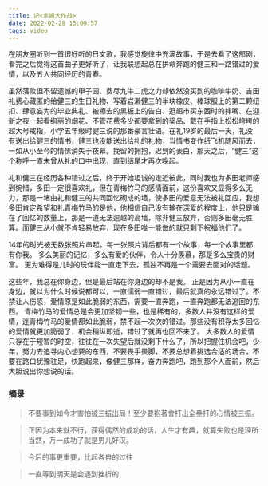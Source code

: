 ```yaml
---
title: 记<求婚大作战>
date: 2022-02-28 15:00:57
tags: video
---
```


在朋友圈听到一首很好听的日文歌，我感觉旋律中充满故事，于是去看了这部剧，看完之后觉得这首曲子更好听了，让我联想起总在拼命奔跑的健三和一路错过的爱情，以及五人共同经历的青春。

虽然落败但不留遗憾的甲子园、费尽九牛二虎之力却依然没买到的咖啡牛奶、吉田礼费心藏匿的给健三的生日礼物、写着岩濑健三的半块橡皮、棒球服上的第二颗纽扣、肆意妄为的毕业典礼、被擦去的黑板上的告白、逛超市买东西时的拌嘴、在迎新之夜一起看绚丽的烟花、不管花费多少都要拿到的奖品、戴在手指上松松垮垮的超大号戒指，小学五年级时健三说的那番豪言壮语。在礼19岁的最后一天，礼没有送出给健三的情书，健三也没能送出给礼的礼物，当情书变作纸飞机随风而去，一如从小至今的情愫消失于夜幕。挽留的拥抱，迟到的表白，那天之后，“健三”这个称呼一直未曾从礼的口中出现，直到结尾才再次唤起。

<!-- more -->

礼和健三在经历各种错过之后，终于开始坦诚的走近彼此，同时我也为多田老师感到惋惜，多田一定很喜欢礼，但在青梅竹马的感情面前，这份喜欢又显得多么无力，那是一堵由礼和健三的共同回忆砌成的墙，使多田的爱意无法被礼回应，我想多田肯定希望和礼青梅竹马的是他，他相信自己没有输在深爱的程度上，他只是输在了回忆的数量上，那是一道无法逾越的高墙，除非健三放弃，否则多田毫无胜算。而健三从小就不肯轻易放弃，现在多田唯一能做的就只剩下祝福他们了。

14年的时光被无数张照片串起，每一张照片背后都有一个故事，每一个故事里都有你我。
多么美丽的记忆，多么有爱的伙伴，令人十分羡慕，那是多么宝贵的财富。
更为难得是儿时的玩伴能一直走下去，孤独不再是一个需要去面对的话题。

这些年，我总在你身边，但是最后站在你身边的却不是我。
正是因为从小一直在身边，就以为什么时候说都可以，一直懦弱一直错过，最后就真的永远错过了。不禁让人伤感，爱情原是如此脆弱的东西，需要一直奔跑，一直奔跑都无法追回的东西。
青梅竹马的爱情总是会更加坚韧一些，也是稀有的，多数人并没有这样的爱情，连青梅竹马的爱情都如此脆弱，禁不起一次次的错过。那些没有积存太多回忆的爱情就更加脆弱了，机会稍纵即逝，错过了就再也回不来了。
大多数人的爱情只存在于短暂的时空，往往在一次失望后就没剩下什么了，所以把握住机会吧，少年，努力去追寻内心想要的东西，不要畏手畏脚，不要总想着挑选合适的场合，不要在路口犹豫驻足，快跑起来，像健三那样，奋力奔跑吧，跑到那个人面前，然后大胆说出你想说的话。

### 摘录

> 不要事到如今才害怕被三振出局！至少要抱著會打出全壘打的心情被三振。

> 正因为本来就不行，获得偶然的成功的话，人生才有趣，就算失败也是理所当然，万一成功了就是男儿好汉。

> 今后的事更重要，比起各自的过往

> 一直等到明天是会遇到挫折的
